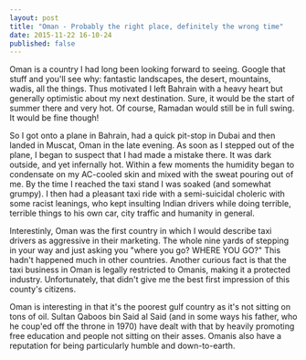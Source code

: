 ```yaml
---
layout: post
title: "Oman - Probably the right place, definitely the wrong time"
date: 2015-11-22 16-10-24
published: false
---
```


Oman is a country I had long been looking forward to seeing. Google that stuff and you'll see why: fantastic landscapes, the desert, mountains, wadis, all the things. Thus motivated I left Bahrain with a heavy heart but generally optimistic about my next destination. Sure, it would be the start of summer there and very hot. Of course, Ramadan would still be in full swing. It would be fine though!

So I got onto a plane in Bahrain, had a quick pit-stop in Dubai and then landed in Muscat, Oman in the late evening. As soon as I stepped out of the plane, I began to suspect that I had made a mistake there. It was dark outside, and yet infernally hot. Within a few moments the humidity began to condensate on my AC-cooled skin and mixed with the sweat pouring out of me. By the time I reached the taxi stand I was soaked (and somewhat grumpy). I then had a pleasant taxi ride with a semi-suicidal choleric with some racist leanings, who kept insulting Indian drivers while doing terrible, terrible things to his own car, city traffic and humanity in general.

Interestinly, Oman was the first country in which I would describe taxi drivers as aggressive in their marketing. The whole nine yards of stepping in your way and just asking you "where you go? WHERE YOU GO?" This hadn't happened much in other countries.
Another curious fact is that the taxi business in Oman is legally restricted to Omanis, making it a protected industry. Unfortunately, that didn't give me the best first impression of this county's citizens.

Oman is interesting in that it's the poorest gulf country as it's not sitting on tons of oil. Sultan Qaboos bin Said al Said (and in some ways his father, who he coup'ed off the throne in 1970) have dealt with that by heavily promoting free education and people not sitting on their asses. Omanis also have a reputation for being particularly humble and down-to-earth. 


